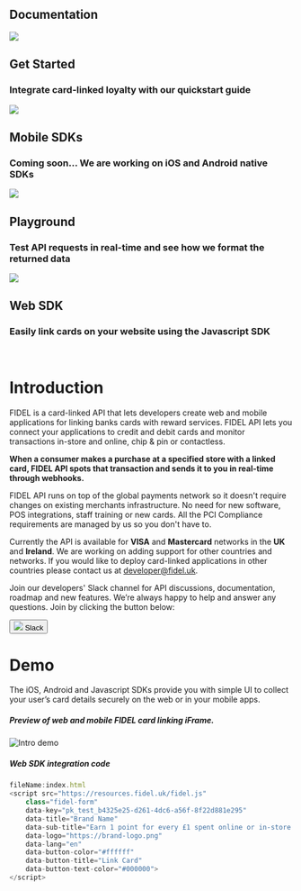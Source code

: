 <h2>Documentation</h2>
<div class="row">
    <div class="column">
        <div class="content">
            <img src="https://docs.fidel.uk/assets/images/get-started.svg"/>
            <h2>Get Started</h2>
            <h3>Integrate card-linked loyalty with our quickstart guide</h3>
        </div>
    </div>
    <div class="column">
        <div class="content">
            <img src="https://docs.fidel.uk/assets/images/sdk-box.svg"/>
            <h2>Mobile SDKs</h2>
            <h3>Coming soon... We are working on iOS and Android native SDKs</h3>
        </div>
    </div>
</div>
<div class="row">
    <div class="column">
        <div class="content">
            <img src="https://docs.fidel.uk/assets/images/playground.svg"/>
            <h2>Playground</h2>
            <h3>Test API requests in real-time and see how we format the returned data</h3>
        </div>
    </div>
    <div class="column">
        <div class="content">
            <img src="https://docs.fidel.uk/assets/images/api-reference.svg"/>
            <h2>Web SDK</h2>
            <h3>Easily link cards on your website using the Javascript SDK</h3>
        </div>
    </div>
</div>

<br/>

# Introduction
FIDEL is a card-linked API that lets developers create web and mobile applications for linking banks cards with reward services. FIDEL API lets you connect your applications to credit and debit cards and monitor transactions in-store and online, chip & pin or contactless.

**When a consumer makes a purchase at a specified store with a linked card, FIDEL API spots that transaction and sends it to you in real-time through webhooks.**

FIDEL API runs on top of the global payments network so it doesn't require changes on existing merchants infrastructure. No need for new software, POS integrations, staff training or new cards. All the PCI Compliance requirements are managed by us so you don't have to.

Currently the API is available for **VISA** and **Mastercard** networks in the **UK** and **Ireland**. We are working on adding support for other countries and networks. If you would like to deploy card-linked applications in other countries please contact us at [developer@fidel.uk](mailto:developer@fidel.uk).

Join our developers' Slack channel for API discussions, documentation, roadmap and new features. We’re always happy to help and answer any questions. Join by clicking the button below:

<button>
  <img src="https://docs.fidel.uk/assets/images/slack-icon.svg" />
  Slack
</button>

<br/>

# Demo
The iOS, Android and Javascript SDKs provide you with simple UI to collect your user’s card details securely on the web or in your mobile apps.

<h5>Preview of web and mobile FIDEL card linking iFrame.</h5>

![Intro demo](https://docs.fidel.uk/assets/images/intro-demo.png "Intro demo")

<h5>Web SDK integration code</h5>

```javascript
fileName:index.html
<script src="https://resources.fidel.uk/fidel.js"
    class="fidel-form"
    data-key="pk_test_b4325e25-d261-4dc6-a56f-8f22d881e295"
    data-title="Brand Name"
    data-sub-title="Earn 1 point for every £1 spent online or in-store."
    data-logo="https://brand-logo.png"
    data-lang="en"
    data-button-color="#ffffff"
    data-button-title="Link Card"
    data-button-text-color="#000000">
</script>
```
